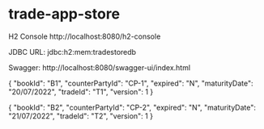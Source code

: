 # trade-app-store

H2 Console http://localhost:8080/h2-console

JDBC URL: jdbc:h2:mem:tradestoredb

Swagger: http://localhost:8080/swagger-ui/index.html

{
"bookId": "B1",
"counterPartyId": "CP-1", 
"expired": "N", 
"maturityDate": "20/07/2022", 
"tradeId": "T1", 
"version": 1 
}

{ 
"bookId": "B2", 
"counterPartyId": "CP-2", 
"expired": "N", 
"maturityDate": "21/07/2022", 
"tradeId": "T2", 
"version": 1 
}

